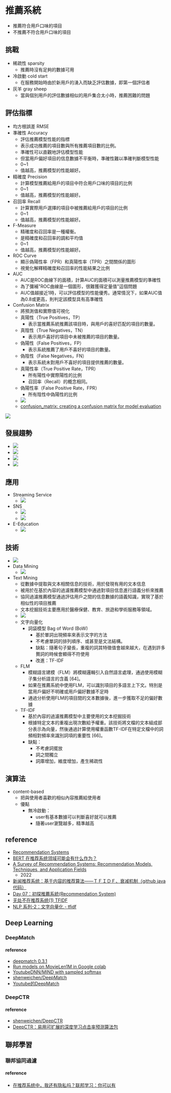 # 推薦系統
- 推薦符合用戶口味的項目
- 不推薦不符合用戶口味的項目
## 挑戰
- 稀疏性 sparsity
    - 推薦時沒有足夠的數據可用
- 冷啟動 cold start
    - 在服務開始時由於新用戶的湧入而缺乏評估數據，即第一個評估者
- 灰羊 gray sheep
    - 當與個別用戶的評估數據相似的用戶集合太小時，推薦困難的問題
## 評估指標
- 均方根誤差 RMSE
- 準確性 Accuracy
    - 評估推薦模型性能的指標
    - 表示成功推薦的項目數與所有推薦項目數的比例。
    - 準確性可以直觀地評估模型性能
    - 但當用戶偏好項目的信息數據不平衡時，準確性難以準確判斷模型性能
    - 0~1
    - 值越高，推薦模型的性能越好。
- 精確度 Precision
    - 計算模型推薦給用戶的項目中符合用戶口味的項目的比例
    - 0~1
    - 值越高，推薦模型的性能越好。
- 召回率 Recall
    - 計算實際用戶選擇的項目中被推薦給用戶的項目的比例
    - 0~1
    - 值越高，推薦模型的性能越好。
- F-Measure
    - 精確度和召回率是一種權衡。
    - 是精確度和召回率的調和平均值
    - 0~1
    - 值越高，推薦模型的性能越好。
- ROC Curve
    - 顯示偽陽性率（FPR）和真陽性率（TPR）之間關係的圖形
    - 視覺化解釋精確度和召回率的性能結果之比例
- AUC
    - AUC是ROC曲線下的面積，計算AUC的面積可以測量推薦模型的準確性
    - 為了彌補"ROC曲線是一個圖形，很難獲得定量值"這個問題
    - AUC值越接近1時，可以評估模型的性能優秀。通常情況下，如果AUC值為0.8或更高，則判定該模型具有高準確性
- Confusion Matrix
    - 將預測值和實際值可視化
    - 真陽性（True Positives，TP）
        - 表示當推薦系統推薦該項目時，與用戶的喜好匹配的項目的數量。
    - 真陰性（True Negatives，TN）
        - 表示用戶喜好的項目中未被推薦的項目的數量。
    - 偽陽性（False Positives，FP）
        - 表示系統推薦了用戶不喜好的項目的數量。
    - 偽陰性（False Negatives，FN）
        - 表示系統未對用戶不喜好的項目提供推薦的數量。
    - 真陽性率（True Positive Rate，TPR）
        - 所有陽性中實際陽性的比例
        - 召回率（Recall）的概念相同。
    - 偽陽性率（False Positive Rate，FPR）
        - 所有陰性中偽陽性的比例
    - ![](https://i.imgur.com/tJEfzWA.png)
    - [confusion_matrix: creating a confusion matrix for model evaluation](http://rasbt.github.io/mlxtend/user_guide/evaluate/confusion_matrix/)

![](https://i.imgur.com/qT3zI1j.png)

## 發展趨勢
- ![](https://i.imgur.com/q61mKDP.png)
- ![](https://i.imgur.com/FV3OJo2.png)
- ![](https://i.imgur.com/ki6ZFIg.png)
- ![](https://i.imgur.com/kRgYrIl.png)

## 應用
- Streaming Service
    - ![](https://i.imgur.com/UZLdcpK.png)
- SNS
    - ![](https://i.imgur.com/vvuV8se.png)
    - ![](https://i.imgur.com/GA9zJvJ.png)
- E-Education
    - ![](https://i.imgur.com/XGNaHGW.png)
 
## 技術
- ![](https://i.imgur.com/jfYaEou.png)
- Data Mining
    - ![](https://i.imgur.com/iGfnQrs.png)
- Text Mining
    - 從數據中提取與文本相關信息的技術，用於發現有用的文本信息
    - 被用於在基於內容的過濾推薦模型中通過對項目信息進行語義分析來推薦
    - 協同過濾推薦模型通過評估用戶之間的信息數據的語義知識，實現了基於相似性的項目推薦
    - 文本挖掘技術主要應用於醫療保健、教育、旅遊和學術服務等領域。 
    - ![](https://i.imgur.com/wh6yDuz.png)
    - 文字向量化
        - 詞袋模型 Bag of Word (BoW)
            - 基於單詞出現頻率來表示文字的方法
            - 不考慮單詞的排列順序、或甚至是文法結構。
            - 缺點：隨著句子變長，重複的詞其特徵值會越來越大，在遇到許多贅詞的時候會顯得不符使用
            - 改進：TF-IDF
    - FLM
        - 模糊語言建模（FLM）將模糊邏輯引入自然語言處理，通過使用模糊子集分析語言的含義 [64]。
        - 如果在推薦系統中使用FLM，可以識別項目的多語言上下文。特別是當用戶偏好不明確或用戶偏好數據不足時
        - 通過分析使用FLM的項目間的文本數據後，進一步獲取不足的偏好數據
    - TF-IDF
        - 基於內容的過濾推薦模型中主要使用的文本挖掘技術
        - 根據特定文本的重複出現次數給予權重。該技術將文檔的文本組成部分表示為向量，然後通過計算使用權重函數TF-IDF在特定文檔中的詞頻相對頻率來識別詞項的重要性 [66]。
        - 缺點：
            - 不考慮詞擺放
            - 詞之間獨立
            - 詞庫增加，維度增加，產生稀疏性

## 演算法
- content-based
    - 把與使用者喜歡的相似內容推薦給使用者
    - 優點
        - 無冷啟動：
            - user有基本數據可以判斷喜好就可以推薦
            - 隨著user瀏覽越多，精準越高




## reference
- [Recommendation Systems](https://paperswithcode.com/task/recommendation-systems)
- [BERT 在推荐系统领域可能会有什么作为？](https://www.zhihu.com/question/308362332)
- [A Survey of Recommendation Systems: Recommendation Models, Techniques, and Application Fields](https://www.mdpi.com/2079-9292/11/1/141)
    - 2022
- [新闻推荐系统：基于内容的推荐算法——ＴＦＩＤＦ、衰减机制（github java代码）](https://blog.csdn.net/u010332284/article/details/80421604)
- [Day 07：初探推薦系統(Recommendation System)](https://ithelp.ithome.com.tw/articles/10219033)
- [无处不在推荐系统(1) TFIDF](https://zhuanlan.zhihu.com/p/320273027)
- [NLP 系列-2：文字向量化 - tfidf](https://vocus.cc/article/63b2241ffd89780001dd5096)

## Deep Learning
### 
### DeepMatch
#### reference
- [deepmatch 0.3.1](https://pypi.org/project/deepmatch/)
- [Run models on MovieLen1M in Google colab](https://deepmatch.readthedocs.io/en/latest/Examples.html#youtubednn-mind-with-sampled-softmax)
- [YoutubeDNN/MIND with sampled softmax](https://deepmatch.readthedocs.io/en/latest/Examples.html#run-models-on-movielen1m-in-google-colab)
- [shenweichen/DeepMatch](https://github.com/shenweichen/deepmatch)
- [Youtube的DeepMatch](https://juejin.cn/post/7197305502304108603)

### DeepCTR
#### reference
- [shenweichen/DeepCTR](https://github.com/shenweichen/DeepCTR)
- [DeepCTR：易用可扩展的深度学习点击率预测算法包](https://zhuanlan.zhihu.com/p/53231955)

## 聯邦學習
### 聯邦協同過濾
#### reference
- [在推荐系统中，我还有隐私吗？联邦学习：你可以有](https://www.jiqizhixin.com/articles/2020-11-19-5)
